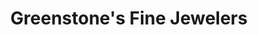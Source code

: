 ---
title: "Greenstone's Fine Jewelers"
url: /birmingham/greenstones-fine-jewelers/
shop: jewelry
---